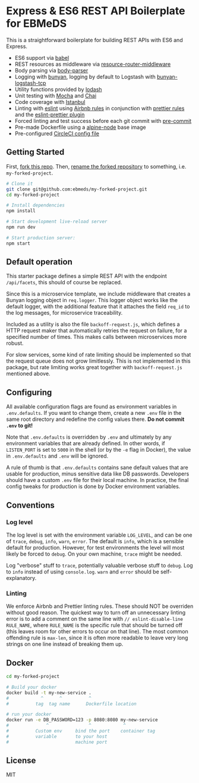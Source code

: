 # Express & ES6 REST API Boilerplate for EBMeDS

This is a straightforward boilerplate for building REST APIs with ES6 and Express.

- ES6 support via [babel](https://babeljs.io)
- REST resources as middleware via [resource-router-middleware](https://github.com/developit/resource-router-middleware)
- Body parsing via [body-parser](https://github.com/expressjs/body-parser)
- Logging with [bunyan](https://github.com/trentm/node-bunyan), logging by default to Logstash with [bunyan-logstash-tcp](https://github.com/transcovo/bunyan-logstash-tcp)
- Utility functions provided by [lodash](https://lodash.com/)
- Unit testing with [Mocha](https://mochajs.org) and [Chai](http://chaijs.com)
- Code coverage with [Istanbul](https://gotwarlost.github.io/istanbul/)
- Linting with [eslint](https://eslint.org) using [Airbnb rules](https://github.com/airbnb/javascript) in conjunction with [prettier rules](https://github.com/prettier/eslint-config-prettier) and the [eslint-prettier plugin](https://github.com/prettier/eslint-plugin-prettier)
- Forced linting and test success before each git commit with [pre-commit](https://github.com/observing/pre-commit)
- Pre-made Dockerfile using a [alpine-node](https://github.com/mhart/alpine-node) base image
- Pre-configured [CircleCI config file](https://circleci.com)

## Getting Started

First, [fork this repo](https://help.github.com/articles/fork-a-repo/). Then, [rename the forked repository](https://help.github.com/articles/renaming-a-repository/) to something, i.e. `my-forked-project`.

```sh
# Clone it
git clone git@github.com:ebmeds/my-forked-project.git
cd my-forked-project

# Install dependencies
npm install

# Start development live-reload server
npm run dev

# Start production server:
npm start
```

## Default operation

This starter package defines a simple REST API with the endpoint `/api/facets`, this should of course be replaced.

Since this is a microservice template, we include middleware that creates a Bunyan logging object in `req.logger`. This logger object works like the default logger, with the additional feature that it attaches the field `req_id` to the log messages, for microservice traceability.

Included as a utility is also the file `backoff-request.js`, which defines a HTTP request maker that automatically retries the request on failure, for a specified number of times. This makes calls between microservices more robust.

For slow services, some kind of rate limiting should be implemented so that the request queue does not grow limitlessly. This is not implemented in this package, but rate limiting works great together with `backoff-request.js` mentioned above.

## Configuring

All available configuration flags are found as environment variables in `.env.defaults`. If you want to change them, create a new `.env` file in the same root directory and redefine the config values there. **Do not commit `.env` to git!**

Note that `.env.defaults` is overridden by `.env` and ultimately by any environment variables that are already defined. In other words, if `LISTEN_PORT` is set to `5000` in the shell (or by the `-e` flag in Docker), the value in `.env.defaults` and `.env` will be ignored.

A rule of thumb is that `.env.defaults` contains sane default values that are usable for production, minus sensitive data like DB passwords. Developers should have a custom `.env` file for their local machine. In practice, the final config tweaks for production is done by Docker environment variables.

## Conventions


### Log level

The log level is set with the environment variable `LOG_LEVEL`, and can be one of `trace`, `debug`, `info`, `warn`, `error`. The default is `info`, which is a sensible default for production. However, for test environments the level will most likely be forced to `debug`. On your own machine, `trace` might be needed.

Log "verbose" stuff to `trace`, potentially valuable verbose stuff to `debug`. Log to `info` instead of using `console.log`. `warn` and `error` should be self-explanatory.

### Linting

We enforce Airbnb and Prettier linting rules. These should NOT be overriden without good reason. The quickest way to turn off an unnecessary linting error is to add a comment on the same line with `// eslint-disable-line RULE_NAME`, where `RULE_NAME` is the specific rule that should be turned off (this leaves room for other errors to occur on that line). The most common offending rule is `max-len`, since it is often more readable to leave very long strings on one line instead of breaking them up.

## Docker

```sh
cd my-forked-project

# Build your docker
docker build -t my-new-service .
#            ^      ^          ^
#          tag  tag name      Dockerfile location

# run your docker
docker run -e DB_PASSWORD=123 -p 8080:8080 my-new-service
#              ^               ^            ^
#          Custom env     bind the port    container tag
#          variable       to your host
#                         machine port

```

License
-------

MIT
